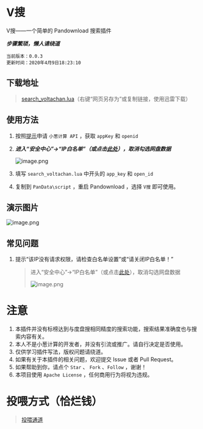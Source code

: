 # V搜
V搜——一个简单的 Pandownload 搜索插件

***步骤繁琐，懒人请绕道***

```
当前版本：0.0.3
更新时间：2020年4月9日18:23:10
```



## 下载地址

> [search_voltachan.lua](https://raw.githubusercontent.com/voltachan/voltachanso/master/search_voltachan.lua)（右键“网页另存为”或复制链接，使用迅雷下载）

## 使用方法

1. 按照[提示](https://github.com/voltachan/voltachanso/blob/master/register.md)申请 `小葱计算 API` ，获取 `appKey` 和 `openid`

2. ***进入“安全中心”→“IP白名单”（或点击[此处](https://www.xiaocongjisuan.com/ucenter/safety/whitelist)），取消勾选网盘数据***

   ![image.png](https://i.loli.net/2020/04/09/pfCtPHxWOlagJTh.png)

3. 填写 `search_voltachan.lua` 中开头的 `app_key` 和 `open_id`

4. 复制到 `PanData\script` ，重启 Pandownload ，选择 `V搜` 即可使用。

## 演示图片

![image.png](https://i.loli.net/2020/04/08/PcrwSvtKVz4jI7G.png)

## 常见问题

1. 提示“该IP没有请求权限，请检查白名单设置”或“请关闭IP白名单！”

   > 进入“安全中心”→“IP白名单”（或点击[此处](https://www.xiaocongjisuan.com/ucenter/safety/whitelist)），取消勾选网盘数据
   >
   > ![image.png](https://i.loli.net/2020/04/09/pfCtPHxWOlagJTh.png)

# 注意

1. 本插件并没有标榜达到与度盘搜相同精度的搜索功能，搜索结果准确度也与搜索内容有关。
2. 本人不是小葱计算的开发者，并没有引流或推广。请自行决定是否使用。
3. 仅供学习插件写法，版权问题请绕道。
4. 如果有关于本插件的相关问题，欢迎提交 Issue 或者 Pull Request。
5. 如果帮助到你，请点个 `Star` 、 `Fork` 、`Follow` ，谢谢！
6. 本项目使用 `Apache License` ，任何商用行为将视为违规。

# 投喂方式（恰烂钱）

> [投喂通道](https://github.com/voltachan/donate/blob/master/README.md)

